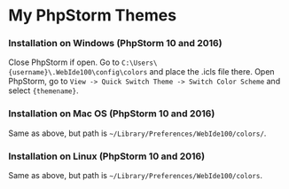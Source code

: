 # My PhpStorm Themes

### Installation on Windows (PhpStorm 10 and 2016)

Close PhpStorm if open.
Go to `C:\Users\{username}\.WebIde100\config\colors` and place the .icls file there.
Open PhpStorm, go to `View -> Quick Switch Theme -> Switch Color Scheme` and select `{themename}`.

### Installation on Mac OS (PhpStorm 10 and 2016)

Same as above, but path is `~/Library/Preferences/WebIde100/colors/`.

### Installation on Linux (PhpStorm 10 and 2016)

Same as above, but path is `~/Library/Preferences/WebIde100/colors`.
